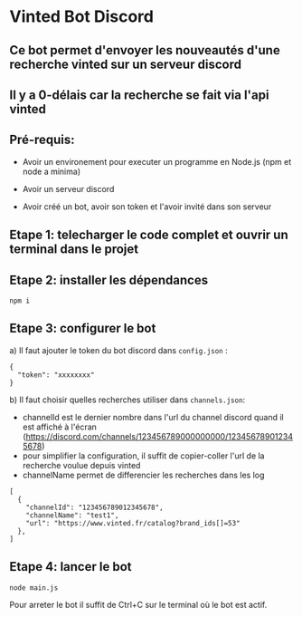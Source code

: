 # Vinted Bot Discord

## Ce bot permet d'envoyer les nouveautés d'une recherche vinted sur un serveur discord
## Il y a 0-délais car la recherche se fait via l'api vinted

Pré-requis:
----------

- Avoir un environement pour executer un programme en Node.js (npm et node a minima)

- Avoir un serveur discord

- Avoir créé un bot, avoir son token et l'avoir invité dans son serveur


Etape 1: telecharger le code complet et ouvrir un terminal dans le projet
-------

Etape 2: installer les dépendances
-------
```
npm i
```

Etape 3: configurer le bot
-------

a) Il faut ajouter le token du bot discord dans `config.json` : 
```
{
  "token": "xxxxxxxx"
}
```

b) Il faut choisir quelles recherches utiliser dans `channels.json`:
  - channelId est le dernier nombre dans l'url du channel discord quand il est affiché à l'écran
  (https://discord.com/channels/123456789000000000/123456789012345678)
  - pour simplifier la configuration, il suffit de copier-coller l'url de la recherche voulue depuis vinted
  - channelName permet de differencier les recherches dans les log

```
[
  {
    "channelId": "123456789012345678",
    "channelName": "test1",
    "url": "https://www.vinted.fr/catalog?brand_ids[]=53"
  },
]
```

Etape 4: lancer le bot
-------
```
node main.js
```

Pour arreter le bot il suffit de Ctrl+C sur le terminal où le bot est actif.

